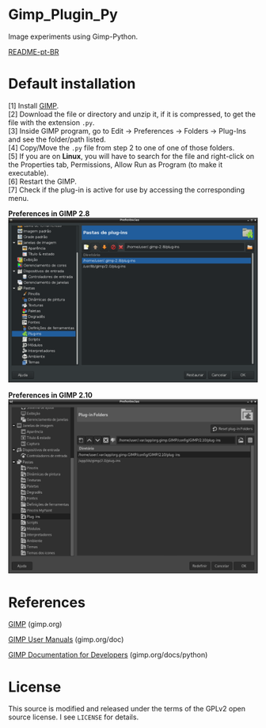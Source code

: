 Gimp_Plugin_Py
==============

Image experiments using Gimp-Python. <br>

[README-pt-BR](https://github.com/jpenrici/Computer_Graphics/blob/master/GIMP_Plugin_Py/README-pt-BR.md)

Default installation
====================

[1] Install [GIMP](https://www.gimp.org/downloads/). <br>
[2] Download the file or directory and unzip it, if it is compressed, to get the file with the extension `.py`. <br>
[3] Inside GIMP program, go to Edit -> Preferences -> Folders -> Plug-Ins and see the folder/path listed. <br>
[4] Copy/Move the `.py` file from step 2 to one of one of those folders. <br>
[5] If you are on **Linux**, you will have to search for the file and right-click on the Properties tab,
     Permissions, Allow Run as Program (to make it executable). <br>
[6] Restart the GIMP. <br>
[7] Check if the plug-in is active for use by accessing the corresponding menu. <br>

**Preferences in GIMP 2.8**
![GIMP 2.8 - Menu Preferências](https://github.com/jpenrici/Computer_Graphics/blob/master/GIMP_Plugin_Py/Display/linux_gimp_apt-install_preferences_folders_plugin.png)

**Preferences in GIMP 2.10**
![GIMP 2.10 - Menu Preferências](https://github.com/jpenrici/Computer_Graphics/blob/master/GIMP_Plugin_Py/Display/linux_gimp_flatpak_preferences_folders_plugin.png)

References
===========

[GIMP](https://www.gimp.org/) (gimp.org) <br>

[GIMP User Manuals](https://www.gimp.org/docs/) (gimp.org/doc) <br>

[GIMP Documentation for Developers](https://www.gimp.org/docs/python/index.html) (gimp.org/docs/python) <br>


License
=======

This source is modified and released under the terms of the GPLv2 open source license. I see `LICENSE` for details. <br>
